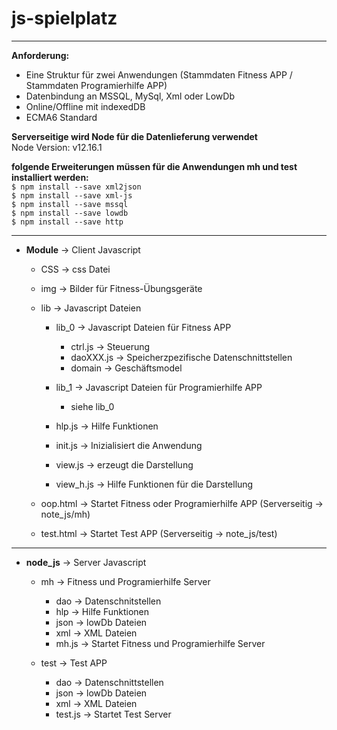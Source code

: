 # js-spielplatz
--------------------------------------------------------------------------  

**Anforderung:**  
* Eine Struktur für zwei Anwendungen (Stammdaten Fitness APP / Stammdaten Programierhilfe APP)
* Datenbindung an MSSQL, MySql, Xml oder LowDb  
* Online/Offline mit indexedDB  
* ECMA6 Standard  

**Serverseitige wird Node für die Datenlieferung verwendet**  
Node Version: v12.16.1  

**folgende Erweiterungen müssen für die Anwendungen mh und test installiert werden:**  
`$ npm install --save xml2json`  
`$ npm install --save xml-js`  
`$ npm install --save mssql`    
`$ npm install --save lowdb`  
`$ npm install --save http`  

--------------------------------------------------------------------------  

* **Module** -> Client Javascript    
    * CSS -> css Datei    
    * img -> Bilder für Fitness-Übungsgeräte    
    * lib -> Javascript Dateien    
        * lib_0 -> Javascript Dateien für Fitness APP  
            * ctrl.js -> Steuerung  
            * daoXXX.js -> Speicherzpezifische Datenschnittstellen  
            * domain -> Geschäftsmodel  

        * lib_1 -> Javascript Dateien für Programierhilfe APP  
            * siehe lib_0  

        * hlp.js -> Hilfe Funktionen  
        * init.js -> Inizialisiert die Anwendung  
        * view.js -> erzeugt die Darstellung  
        * view_h.js -> Hilfe Funktionen für die Darstellung  

    * oop.html -> Startet Fitness oder Programierhilfe APP  (Serverseitig -> note_js/mh)  
    * test.html -> Startet Test APP (Serverseitig -> note_js/test)  

--------------------------------------------------------------------------  

* **node_js** -> Server Javascript  
    * mh -> Fitness und Programierhilfe Server  
        * dao -> Datenschnitstellen  
        * hlp -> Hilfe Funktionen  
        * json -> lowDb Dateien  
        * xml -> XML Dateien  
        * mh.js -> Startet Fitness und Programierhilfe Server  

    * test -> Test APP  
        * dao -> Datenschnittstellen  
        * json -> lowDb Dateien  
        * xml -> XML Dateien  
        * test.js -> Startet Test Server  
